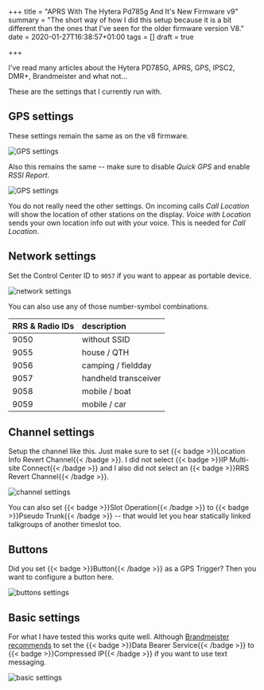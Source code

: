 +++
title = "APRS With The Hytera Pd785g And It's New Firmware v9"
summary = "The short way of how I did this setup because it is a bit different than the ones that I've seen for the older firmware version V8."
date = 2020-01-27T16:38:57+01:00
tags = []
draft = true

+++

I've read many articles about the Hytera PD785G, APRS, GPS, IPSC2, DMR+,
Brandmeister and what not...

These are the settings that I currently run with.

## GPS settings

These settings remain the same as on the v8 firmware.

![GPS settings](/images/post/2020/01/hyt_01_gps.png)

Also this remains the same -- make sure to disable *Quick GPS* and enable
*RSSI Report*.

![GPS settings](/images/post/2020/01/hyt_02_gps.png)

You do not really need the other settings. On incoming calls *Call Location*
will show the location of other stations on the display. *Voice with Location*
sends your own location info out with your voice. This is needed for
*Call Location*.

## Network settings

Set the Control Center ID to `9057` if you want to appear as portable device.

![network settings](/images/post/2020/01/hyt_03_network.png)

You can also use any of those number-symbol combinations.

| RRS & Radio IDs | description          |
| :---            | :---                 |
| 9050            | without SSID         |
| 9055            | house / QTH          |
| 9056            | camping / fieldday   |
| 9057            | handheld transceiver |
| 9058            | mobile / boat        |
| 9059            | mobile / car         |

## Channel settings

Setup the channel like this. Just make sure to set {{< badge >}}Location Info
Revert Channel{{< /badge >}}. I did not select {{< badge >}}IP Multi-site
Connect{{< /badge >}} and I also did not select an {{< badge >}}RRS Revert
Channel{{< /badge >}}.

![channel settings](/images/post/2020/01/hyt_04_channel.png)

You can also set {{< badge >}}Slot Operation{{< /badge >}} to {{< badge >}}Pseudo
Trunk{{< /badge >}} -- that would let you hear statically linked talkgroups of
another timeslot too.

## Buttons

Did you set {{< badge >}}Button{{< /badge >}} as a GPS Trigger? Then you want
to configure a button here.

![buttons settings](/images/post/2020/01/hyt_05_buttons.png)

## Basic settings

For what I have tested this works quite well. Although [Brandmeister
recommends][bm] to set the {{< badge >}}Data Bearer Service{{< /badge >}} to
{{< badge >}}Compressed IP{{< /badge >}} if you want to use text messaging.

[bm]: https://wiki.brandmeister.network/index.php/Hytera/Radios#Text_Messaging

![basic settings](/images/post/2020/01/hyt_06_basic.png)
